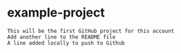 # example-project
	This will be the first GitHub project for this account
	Add another line to the README file
	A line added locally to push to Github
